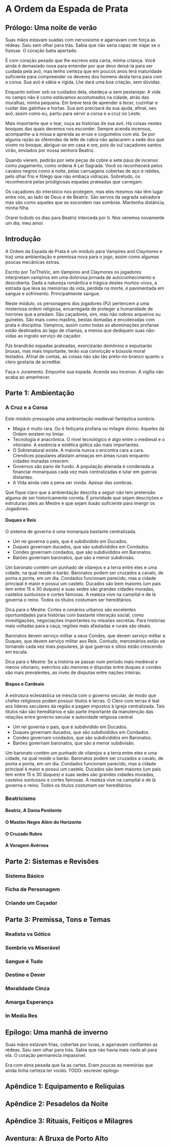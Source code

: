 <!-- pandoc -f gfm main.md -t html5 -o ../main.pdf -->
<!--
By Lucas Bagatini do Nascimento
    twitter: @BasiliskGrimoir
    itch: https://basilisk-grimoire.itch.io/
    mail: checkmatebasilisk@gmail.com

Based on Vampires and Claymores, by  TorTheVic
    twitter: @verdeamorim
    itch: https://torthevic.itch.io/vampires-claymores
-->

<!--
partes

# Ordem da Espada de Prata

## Prólogo: Uma noite de verão

Suas mãos estavam suadas com nervosismo e agarravam com força as rédeas. Saiu sem olhar para trás. Sabia que não seria capaz de viajar se o fizesse. O coração batia apertado.

É com coração pesado que lhe escrevo esta carta, minha criança. Você ainda é demasiado nova para entender por que devo deixá-la para ser cuidada pela avó, mas tenho certeza que em poucos anos terá maturidade suficiente para compreender os deveres dos homens desta terra para com a coroa. Sua avó é sábia e rígida. Lhe dará uma boa criação, sem dúvidas.

Enquanto estiver sob os cuidados dela, obedeça-a sem pestanejar. A vida no campo não é como estávamos acostumados na cidade, atrás das muralhas, minha pequena. Em breve terá de aprender a tecer, cozinhar e cuidar das galinhas e hortas. Sua avó precisará da sua ajuda, afinal, seu avô, assim como eu, partiu para servir a coroa e a cruz no Leste.

Mais importante que o tear, ouça as histórias de sua avó. Há coisas nestes bosques das quais devemos nos esconder. Sempre acenda incensos, acompanhe-a à missa e aprenda as ervas e cogumelos com ela. Se por alguma razão as oferendas de leite de cabra não aplacarem a sede dos que vivem no bosque, abrigue-se em casa e ore, pois do sul caçadores santos virão, enviados por nossa senhora Beatriz.

Quando vierem, pedirão por sete peças de cobre e sete paus de incenso como pagamento, como ordena A Lei Sagrada. Você os reconhecerá pelos cavalos negros como a noite, pelas carruagens cobertas de aço e rebites, pelo olhar frio e fôlego que não embaça vidraças. Sobretudo, os reconhecerá pelas prodigiosas espadas prateadas que carregam.

Os caçadores do interstício nos protegem, mas eles mesmos não têm lugar entre nós, ao lado de Deus e de Beatriz. São servos da sagrada salvadora mas são como aqueles que se escondem nas sombras. Mantenha distância, minha filha.

Orarei todods os dias para Beatriz interceda por ti. Nos veremos novamente um dia, meu amor.

## Introdução
## Parte 1: Ambientação
### A Cruz e a Coroa
#### Duques e Reis
#### Bispos e Cardeais
### Beatricismo
## Parte 2: Sistemas e Revisões
### Sistema Básico
### Ficha de Personagem
### Criando um Caçador
## Parte 3: Premissa, Tons e Temas
### Destino e Dever
### Moralidade Cinza
### Amarga Esperança
## Epílogo: Uma manhã de inverno

Suas mãos estavam frias, cobertas por luvas, e agarravam confiantes as rédeas. Saiu sem olhar para trás. Sabia que não havia mais nada ali para ela. O coração permanecia impassível.

Era com alma pesada que lia as cartas. Eram poucas as memórias que ainda tinha certeza ter vivido.
TODO: escrever epílogo
É com coração pesado que lhe escrevo esta carta, minha criança. Você ainda é demasiado nova para entender por que devo deixá-la para ser cuidada pela avó, mas tenho certeza que em poucos anos terá maturidade suficiente para compreender os deveres dos homens desta terra para com a coroa. Sua avó é sábia e rígida. Lhe dará uma boa criação, sem dúvidas.

Enquanto estiver sob os cuidados dela, obedeça-a sem pestanejar. A vida no campo não é como estávamos acostumados na cidade, atrás das muralhas, minha pequena. Em breve terá de aprender a tecer, cozinhar e cuidar das galinhas e hortas. Sua avó precisará da sua ajuda, afinal, seu avô, assim como eu, partiu para servir a coroa e a cruz no Leste.

Mais importante que o tear, ouça as histórias de sua avó. Há coisas nestes bosques das quais devemos nos esconder. Sempre acenda incensos, acompanhe-a à missa e aprenda as ervas e cogumelos com ela. Se por alguma razão as oferendas de leite de cabra não aplacarem a sede dos que vivem no bosque, abrigue-se em casa e ore, pois do sul caçadores santos virão, enviados por nossa senhora Beatriz.

Quando vierem, pedirão por sete peças de cobre e sete paus de incenso como pagamento, como ordena A Lei Sagrada. Você os reconhecerá pelos cavalos negros como a noite, pelas carruagens cobertas de aço e rebites, pelo olhar frio e fôlego que não embaça vidraças. Sobretudo, os reconhecerá pelas prodigiosas espadas prateadas que carregam.

Os caçadores do interstício nos protegem, mas eles mesmos não têm lugar entre nós, ao lado de Deus e de Beatriz. São servos da sagrada salvadora mas são como aqueles que se escondem nas sombras. Mantenha distância, minha filha.

Orarei todods os dias para Beatriz interceda por ti. Nos veremos novamente um dia, meu amor.

## Apêndice 1: Equipamento e Relíquias
## Apêndice 2: Pesadelos da Noite
## Apêndice 3: Rituais, Feitiços e Milagres
## Aventura: A Bruxa de Porto Alto

modelo
## nome do capítulo
    salmo bizarro
	O que é no mundo do fluff
	### Tópico mecânico
  	<onde está na ficha, como rolar>/usar
	### Consequências e Complicações
  	<dificuldades, complicações>
	### Regras Adicionais
  	<variações, modificadores>

tweet length:
............................................................................................................................................

tweet and a half length:
.............................................................................................................................................................................................................................................................................................................................................................


word bank

Inóspita
caçadores do interstício
andarilhos da mortalha
Legião da Mortalha

interstício
mortalha
sudário
guinete
cânone
sepultura, sepulcro
simulacro
manuscrito
sínodo
profano
-->

# A Ordem da Espada de Prata

## Prólogo: Uma noite de verão

Suas mãos estavam suadas com nervosismo e agarravam com força as rédeas. Saiu sem olhar para trás. Sabia que não seria capaz de viajar se o fizesse. O coração batia apertado.

É com coração pesado que lhe escrevo esta carta, minha criança. Você ainda é demasiado nova para entender por que devo deixá-la para ser cuidada pela avó, mas tenho certeza que em poucos anos terá maturidade suficiente para compreender os deveres dos homens desta terra para com a coroa. Sua avó é sábia e rígida. Lhe dará uma boa criação, sem dúvidas.

Enquanto estiver sob os cuidados dela, obedeça-a sem pestanejar. A vida no campo não é como estávamos acostumados na cidade, atrás das muralhas, minha pequena. Em breve terá de aprender a tecer, cozinhar e cuidar das galinhas e hortas. Sua avó precisará da sua ajuda, afinal, seu avô, assim como eu, partiu para servir a coroa e a cruz no Leste.

Mais importante que o tear, ouça as histórias de sua avó. Há coisas nestes bosques das quais devemos nos esconder. Sempre acenda incensos, acompanhe-a à missa e aprenda as ervas e cogumelos com ela. Se por alguma razão as oferendas de leite de cabra não aplacarem a sede dos que vivem no bosque, abrigue-se em casa e ore, pois do sul caçadores santos virão, enviados por nossa senhora Beatriz.

Quando vierem, pedirão por sete peças de cobre e sete paus de incenso como pagamento, como ordena A Lei Sagrada. Você os reconhecerá pelos cavalos negros como a noite, pelas carruagens cobertas de aço e rebites, pelo olhar frio e fôlego que não embaça vidraças. Sobretudo, os reconhecerá pelas prodigiosas espadas prateadas que carregam.

Os caçadores do interstício nos protegem, mas eles mesmos não têm lugar entre nós, ao lado de Deus e de Beatriz. São servos da sagrada salvadora mas são como aqueles que se escondem nas sombras. Mantenha distância, minha filha.

Orarei todods os dias para Beatriz interceda por ti. Nos veremos novamente um dia, meu amor.

## Introdução

A Ordem da Espada de Prata é um módulo para Vampires and Claymores e traz uma ambientação e premissa nova para o jogo, assim como algumas poucas mecânicas extras.

Escrito por TorTheVic, em Vampires and Claymores os jogadores interpretam vampiros em uma dolorosa jornada de autoconhecimento e descoberta. Dada a natureza romântica e trágica destes mortos-vivos, a estrada que leva às memórias da vida, perdida na morte, é pavimentada em sangue e sofrimento. Principalmente sangue.

Neste módulo, os personagens dos jogadores (PJ) pertencem a uma misteriosa ordem religiosa, encarregada de proteger a humanidade de horrores que a predam. São caçadores, sim, mas não nobres arqueiros ou guinetes. São mais como mastins, bestas domadas e encoleiradas com prata e disciplina. Vampiros, assim como todas as abominações profanas estão destinados ao lago de chamas, a menos que dediquem suas não-vidas ao ingrato serviço de caçador.

PJs brandirão espadas prateadas, exorcizarão demônios e expulsarão bruxas, mas mais importante, terão sua convicção e bússola moral testados. Afinal de contas, as coisas não são tão preto-no-branco quanto o clero gostaria de acreditar.

Faça o Juramento. Empunhe sua espada. Acenda seu incenso. A vigília não acaba ao amanhecer.

## Parte 1: Ambientação



### A Cruz e a Coroa

Este módulo pressupõe uma ambientação medieval-fantástica sombria.

* Magia é muito rara. Ou é feitiçaria profana ou milagre divino. Aqueles da Ordem existem no limiar.
* Tecnologia é anacrônica. O nível tecnológico é algo entre o medieval e o vitoriano. A essência e estética gótica são mais importantes.
* O Sobrenatural existe. A maioria nunca o encontra cara a cara. Crendices populares afastam ameaças em áreas rurais enquanto cidades muradas crescem.
* Governos são pano de fundo. A população alienada é condenada a financiar monarquias cada vez mais centralizadas e lutar em guerras distantes.
* A Vida ainda vale a pena ser vivida. Apesar das sombras.

Que fique claro que a ambientação descrita a seguir não tem pretensão alguma de ser historicamente correta. É prioridade que sejam descrições e estruturas úteis ao Mestre e que sejam ilusão suficiente para imergir os Jogadores.

#### Duques e Reis

O sistema de governo é uma monarquia bastante centralizada.

* Um rei governa o país, que é subdividido em Ducados.
* Duques governam ducados, que são subdivididos em Condados.
* Condes governam condados, que são subdivididos em Baronatos.
* Barões governam baronatos, que são a menor subdivisão.

Um baronato contém um punhado de vilarejos e a terra entre eles e uma cidade, na qual reside o barão. Baronatos podem ser cruzados a cavalo, de ponta a ponta, em um dia. Condados funcionam parecido, mas a cidade principal é maior e possui um castelo. Ducados são bem maiores (um país tem entre 15 e 30 duques) e suas sedes são grandes cidades muradas, castelos suntuosos e cortes famosas. A realeza vive na campital e de lá governa o reino. Todos os títulos costumam ser hereditários.

Dica para o Mestre: Cortes e cenários urbanos são excelentes oportunidades para histórias com bastante interação social, como investigações, negociações importantes ou missões secretas. Para histórias mais voltadas para a caça, regiões mais afastadas e rurais são ideais.

Baronatos devem serviço militar a seus Condes, que devem serviço militar a Duques, que devem serviço militar aos Reis. Contudo, mercenários estão se tornando cada vez mais populares, já que guerras e sítios estão crescendo em escala.

Dica para o Mestre: Se a história se passar num período mais medieval e menos vitoriano, exércitos são menores e disputas entre duques e condes são mais prevalentes, ao invés de disputas entre nações inteiras.

#### Bispos e Cardeais

A estrutura eclesiástica se mescla com o governo secular, de modo que chefes religiosos podem possuir títulos e terras. O Clero com terras é leal aos líderes seculares da região e pagam impostos à igreja centralizada. Tais títulos não são hereditários e são parte importante da manutenção das relações entre governo secular e autoridade religiosa central.

<!--"Papa" -> Cardeal -> Arcebispo -> Bispo-->

* Um rei governa o país, que é subdividido em Ducados.
* Duques governam ducados, que são subdivididos em Condados.
* Condes governam condados, que são subdivididos em Baronatos.
* Barões governam baronatos, que são a menor subdivisão.

Um baronato contém um punhado de vilarejos e a terra entre eles e uma cidade, na qual reside o barão. Baronatos podem ser cruzados a cavalo, de ponta a ponta, em um dia. Condados funcionam parecido, mas a cidade principal é maior e possui um castelo. Ducados são bem maiores (um país tem entre 15 e 30 duques) e suas sedes são grandes cidades muradas, castelos suntuosos e cortes famosas. A realeza vive na campital e de lá governa o reino. Todos os títulos costumam ser hereditários.

### Beatricismo
#### Beatriz, A Dama Penitente
#### O Mastim Negro Além do Horizonte
#### O Cruzado Rubro
#### A Voragem Avérnea
## Parte 2: Sistemas e Revisões
### Sistema Básico
### Ficha de Personagem
### Criando um Caçador
## Parte 3: Premissa, Tons e Temas
### Realista vs Gótico
### Sombrio vs Miserável
### Sangue é Tudo
### Destino e Dever
### Moralidade Cinza
### Amarga Esperança
### In Media Res
## Epílogo: Uma manhã de inverno

Suas mãos estavam frias, cobertas por luvas, e agarravam confiantes as rédeas. Saiu sem olhar para trás. Sabia que não havia mais nada ali para ela. O coração permanecia impassível.

Era com alma pesada que lia as cartas. Eram poucas as memórias que ainda tinha certeza ter vivido.
TODO: escrever epílogo

## Apêndice 1: Equipamento e Relíquias
## Apêndice 2: Pesadelos da Noite
## Apêndice 3: Rituais, Feitiços e Milagres
## Aventura: A Bruxa de Porto Alto
